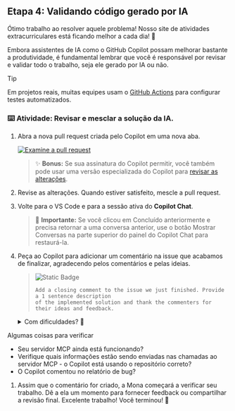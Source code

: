 ## Etapa 4: Validando código gerado por IA

Ótimo trabalho ao resolver aquele problema! Nosso site de atividades extracurriculares está ficando melhor a cada dia! 💚

Embora assistentes de IA como o GitHub Copilot possam melhorar bastante a produtividade, é fundamental lembrar que você é responsável por revisar e validar todo o trabalho, seja ele gerado por IA ou não.

> [!tip]
> Em projetos reais, muitas equipes usam o [GitHub Actions](https://github.com/features/actions) para configurar testes automatizados.

### :keyboard: Atividade: Revisar e mesclar a solução da IA.

1. Abra a nova pull request criada pelo Copilot em uma nova aba.

   [![Examine a pull request](https://img.shields.io/badge/-Open%20Pull%20Request-1f883d?logo=github)]({{{pull_request_url}}})

   > ✨ **Bonus:** Se sua assinatura do Copilot permitir, você também pode usar uma versão especializada do Copilot para [revisar as alterações](https://docs.github.com/en/copilot/using-github-copilot/code-review/using-copilot-code-review?tool=webui).

1. Revise as alterações. Quando estiver satisfeito, mescle a pull request.

1. Volte para o VS Code e para a sessão ativa do **Copilot Chat**.

   > 🚨 **Importante:** Se você clicou em Concluído anteriormente e precisa retornar a uma conversa anterior, use o botão Mostrar Conversas na parte superior do painel do Copilot Chat para restaurá-la.

1. Peça ao Copilot para adicionar um comentário na issue que acabamos de finalizar, agradecendo pelos comentários e pelas ideias.

   > ![Static Badge](https://img.shields.io/badge/-Prompt-text?style=social&logo=github%20copilot)
   >
   > ```prompt
   > Add a closing comment to the issue we just finished. Provide a 1 sentence description
   > of the implemented solution and thank the commenters for their ideas and feedback.
   > ```

   <details>
   <summary>Com dificuldades? 🤷</summary><br/>

Algumas coisas para verificar

   - Seu servidor MCP ainda está funcionando?
   - Verifique quais informações estão sendo enviadas nas chamadas ao servidor MCP - o Copilot está usando o repositório correto?
   - O Copilot comentou no relatório de bug?
   </details>

1. Assim que o comentário for criado, a Mona começará a verificar seu trabalho. Dê a ela um momento para fornecer feedback ou compartilhar a revisão final. Excelente trabalho! Você terminou!
 🎉
